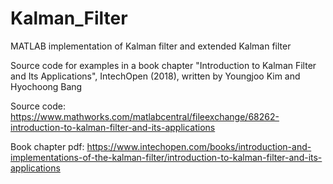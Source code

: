 # Kalman_Filter
MATLAB implementation of Kalman filter and extended Kalman filter

Source code for examples in a book chapter "Introduction to Kalman Filter and Its Applications", IntechOpen (2018), written by Youngjoo Kim and Hyochoong Bang

Source code:
https://www.mathworks.com/matlabcentral/fileexchange/68262-introduction-to-kalman-filter-and-its-applications

Book chapter pdf:
https://www.intechopen.com/books/introduction-and-implementations-of-the-kalman-filter/introduction-to-kalman-filter-and-its-applications
